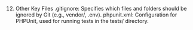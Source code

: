 12. Other Key Files
.gitignore: Specifies which files and folders should be ignored by Git (e.g., vendor/, .env).
phpunit.xml: Configuration for PHPUnit, used for running tests in the tests/ directory.
